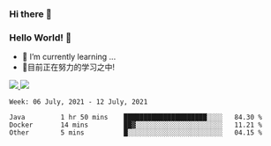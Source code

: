 ### Hi there 👋
### Hello World! 🙌

- 🌱 I’m currently learning ...
- 📖目前正在努力的学习之中!

<a href="https://github.com/anuraghazra/github-readme-stats">
  <img src="https://github-readme-stats.vercel.app/api?username=keyboardWithDream&show_icons=true&repo=github-readme-stats" />
</a>
<a href="https://github.com/anuraghazra/convoychat">
  <img src="https://github-readme-stats.vercel.app/api/top-langs/?username=keyboardWithDream&layout=compact&repo=convoychat" />
</a>



<!--START_SECTION:waka-->
```text
Week: 06 July, 2021 - 12 July, 2021

Java         1 hr 50 mins    █████████████████████░░░░   84.30 % 
Docker       14 mins         ██▓░░░░░░░░░░░░░░░░░░░░░░   11.21 % 
Other        5 mins          █░░░░░░░░░░░░░░░░░░░░░░░░   04.15 % 
```
<!--END_SECTION:waka-->

